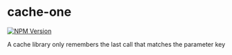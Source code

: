 # cache-one

[![NPM Version](https://img.shields.io/npm/v/cache-one)](https://www.npmjs.com/package/cache-one)

A cache library only remembers the last call that matches the parameter key
